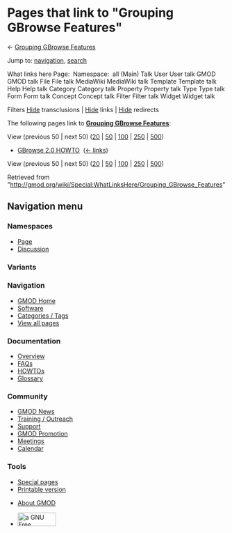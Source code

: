 <div id="mw-page-base" class="noprint">

</div>

<div id="mw-head-base" class="noprint">

</div>

<div id="content" class="mw-body" role="main">

<span id="top"></span>

<div id="mw-js-message" style="display:none;">

</div>



# <span dir="auto">Pages that link to "Grouping GBrowse Features"</span>

<div id="bodyContent">

<div id="contentSub">

← [Grouping GBrowse
Features](/wiki/Grouping_GBrowse_Features "Grouping GBrowse Features")

</div>

<div id="jump-to-nav" class="mw-jump">

Jump to: [navigation](#mw-navigation), [search](#p-search)

</div>

<div id="mw-content-text">

What links here Page:  Namespace:  all (Main) Talk User User talk GMOD
GMOD talk File File talk MediaWiki MediaWiki talk Template Template talk
Help Help talk Category Category talk Property Property talk Type Type
talk Form Form talk Concept Concept talk Filter Filter talk Widget
Widget talk

Filters
[Hide](/mediawiki/index.php?title=Special:WhatLinksHere/Grouping_GBrowse_Features&hidetrans=1 "Special:WhatLinksHere/Grouping GBrowse Features")
transclusions \|
[Hide](/mediawiki/index.php?title=Special:WhatLinksHere/Grouping_GBrowse_Features&hidelinks=1 "Special:WhatLinksHere/Grouping GBrowse Features")
links \|
[Hide](/mediawiki/index.php?title=Special:WhatLinksHere/Grouping_GBrowse_Features&hideredirs=1 "Special:WhatLinksHere/Grouping GBrowse Features")
redirects

The following pages link to **[Grouping GBrowse
Features](/wiki/Grouping_GBrowse_Features "Grouping GBrowse Features")**:

View (previous 50 \| next 50)
([20](/mediawiki/index.php?title=Special:WhatLinksHere/Grouping_GBrowse_Features&limit=20 "Special:WhatLinksHere/Grouping GBrowse Features")
\|
[50](/mediawiki/index.php?title=Special:WhatLinksHere/Grouping_GBrowse_Features&limit=50 "Special:WhatLinksHere/Grouping GBrowse Features")
\|
[100](/mediawiki/index.php?title=Special:WhatLinksHere/Grouping_GBrowse_Features&limit=100 "Special:WhatLinksHere/Grouping GBrowse Features")
\|
[250](/mediawiki/index.php?title=Special:WhatLinksHere/Grouping_GBrowse_Features&limit=250 "Special:WhatLinksHere/Grouping GBrowse Features")
\|
[500](/mediawiki/index.php?title=Special:WhatLinksHere/Grouping_GBrowse_Features&limit=500 "Special:WhatLinksHere/Grouping GBrowse Features"))

- [GBrowse 2.0 HOWTO](/wiki/GBrowse_2.0_HOWTO "GBrowse 2.0 HOWTO") ‎
  <span class="mw-whatlinkshere-tools">([←
  links](/mediawiki/index.php?title=Special:WhatLinksHere&target=GBrowse+2.0+HOWTO "Special:WhatLinksHere"))</span>

View (previous 50 \| next 50)
([20](/mediawiki/index.php?title=Special:WhatLinksHere/Grouping_GBrowse_Features&limit=20 "Special:WhatLinksHere/Grouping GBrowse Features")
\|
[50](/mediawiki/index.php?title=Special:WhatLinksHere/Grouping_GBrowse_Features&limit=50 "Special:WhatLinksHere/Grouping GBrowse Features")
\|
[100](/mediawiki/index.php?title=Special:WhatLinksHere/Grouping_GBrowse_Features&limit=100 "Special:WhatLinksHere/Grouping GBrowse Features")
\|
[250](/mediawiki/index.php?title=Special:WhatLinksHere/Grouping_GBrowse_Features&limit=250 "Special:WhatLinksHere/Grouping GBrowse Features")
\|
[500](/mediawiki/index.php?title=Special:WhatLinksHere/Grouping_GBrowse_Features&limit=500 "Special:WhatLinksHere/Grouping GBrowse Features"))

</div>

<div class="printfooter">

Retrieved from
"<http://gmod.org/wiki/Special:WhatLinksHere/Grouping_GBrowse_Features>"

</div>

<div id="catlinks" class="catlinks catlinks-allhidden">

</div>

<div class="visualClear">

</div>

</div>

</div>

<div id="mw-navigation">

## Navigation menu

<div id="mw-head">



<div id="left-navigation">

<div id="p-namespaces" class="vectorTabs" role="navigation"
aria-labelledby="p-namespaces-label">

### Namespaces

- <span id="ca-nstab-main"><a href="/wiki/Grouping_GBrowse_Features" accesskey="c"
  title="View the content page [c]">Page</a></span>
- <span id="ca-talk"><a
  href="/mediawiki/index.php?title=Talk:Grouping_GBrowse_Features&amp;action=edit&amp;redlink=1"
  accesskey="t"
  title="Discussion about the content page [t]">Discussion</a></span>

</div>

<div id="p-variants" class="vectorMenu emptyPortlet" role="navigation"
aria-labelledby="p-variants-label">

### 

### Variants[](#)

<div class="menu">

</div>

</div>

</div>

<div id="right-navigation">





</div>



</div>

</div>

</div>

<div id="mw-panel">

<div id="p-logo" role="banner">

<a href="/wiki/Main_Page"
style="background-image: url(http://gmod.org/images/GMOD-cogs.png);"
title="Visit the main page"></a>

</div>

<div id="p-Navigation" class="portal" role="navigation"
aria-labelledby="p-Navigation-label">

### Navigation

<div class="body">

- <span id="n-GMOD-Home">[GMOD Home](/wiki/Main_Page)</span>
- <span id="n-Software">[Software](/wiki/GMOD_Components)</span>
- <span id="n-Categories-.2F-Tags">[Categories /
  Tags](/wiki/Categories)</span>
- <span id="n-View-all-pages">[View all
  pages](/wiki/Special:AllPages)</span>

</div>

</div>

<div id="p-Documentation" class="portal" role="navigation"
aria-labelledby="p-Documentation-label">

### Documentation

<div class="body">

- <span id="n-Overview">[Overview](/wiki/Overview)</span>
- <span id="n-FAQs">[FAQs](/wiki/Category:FAQ)</span>
- <span id="n-HOWTOs">[HOWTOs](/wiki/Category:HOWTO)</span>
- <span id="n-Glossary">[Glossary](/wiki/Glossary)</span>

</div>

</div>

<div id="p-Community" class="portal" role="navigation"
aria-labelledby="p-Community-label">

### Community

<div class="body">

- <span id="n-GMOD-News">[GMOD News](/wiki/GMOD_News)</span>
- <span id="n-Training-.2F-Outreach">[Training /
  Outreach](/wiki/Training_and_Outreach)</span>
- <span id="n-Support">[Support](/wiki/Support)</span>
- <span id="n-GMOD-Promotion">[GMOD
  Promotion](/wiki/GMOD_Promotion)</span>
- <span id="n-Meetings">[Meetings](/wiki/Meetings)</span>
- <span id="n-Calendar">[Calendar](/wiki/Calendar)</span>

</div>

</div>

<div id="p-tb" class="portal" role="navigation"
aria-labelledby="p-tb-label">

### Tools

<div class="body">

- <span id="t-specialpages"><a href="/wiki/Special:SpecialPages" accesskey="q"
  title="A list of all special pages [q]">Special pages</a></span>
- <span id="t-print"><a
  href="/mediawiki/index.php?title=Special:WhatLinksHere/Grouping_GBrowse_Features&amp;printable=yes"
  rel="alternate" accesskey="p"
  title="Printable version of this page [p]">Printable version</a></span>

</div>

</div>

</div>

</div>

<div id="footer" role="contentinfo">

- <span id="footer-places-about">[About
  GMOD](/wiki/GMOD:About "GMOD:About")</span>

<!-- -->

- <span id="footer-copyrightico">[<img src="http://www.gnu.org/graphics/gfdl-logo-small.png" width="88"
  height="31" alt="a GNU Free Documentation License" />](http://www.gnu.org/licenses/fdl-1.3.html)</span>


<div style="clear:both">

</div>

</div>

